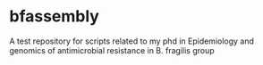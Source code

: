 # bfassembly
A test repository for scripts related to my phd in Epidemiology and genomics of antimicrobial resistance in B. fragilis group
